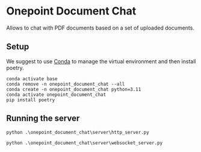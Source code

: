
# Onepoint Document Chat

Allows to chat with PDF documents based on a set of uploaded documents.

## Setup

We suggest to use [Conda](https://docs.conda.io/en/latest/) to manage the virtual environment and then install poetry.

```
conda activate base
conda remove -n onepoint_document_chat --all
conda create -n onepoint_document_chat python=3.11
conda activate onepoint_document_chat
pip install poetry
``````

## Running the server

```
python .\onepoint_document_chat\server\http_server.py
```

```
python .\onepoint_document_chat\server\websocket_server.py
```